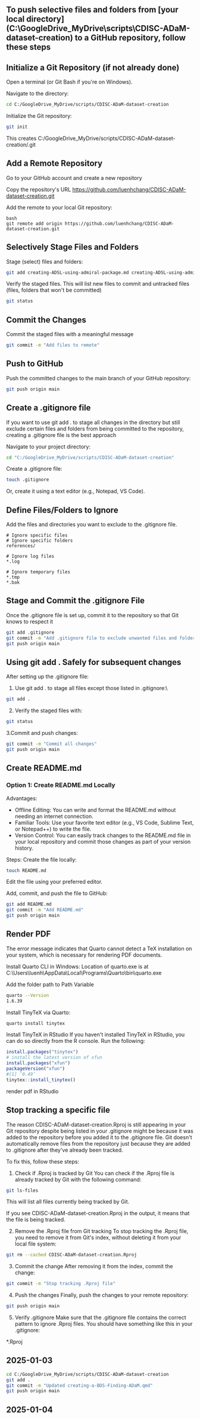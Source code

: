 ## To push selective files and folders from [your local directory] (C:\GoogleDrive_MyDrive\scripts\CDISC-ADaM-dataset-creation) to a GitHub repository, follow these steps

## Initialize a Git Repository (if not already done)
Open a terminal (or Git Bash if you're on Windows).

Navigate to the directory:
```bash
cd C:/GoogleDrive_MyDrive/scripts/CDISC-ADaM-dataset-creation
```

Initialize the Git repository:
```bash
git init
```
This creates C:/GoogleDrive_MyDrive/scripts/CDISC-ADaM-dataset-creation/.git

## Add a Remote Repository
Go to your GitHub account and create a new repository 

Copy the repository's URL https://github.com/luenhchang/CDISC-ADaM-dataset-creation.git

Add the remote to your local Git repository:
```
bash
git remote add origin https://github.com/luenhchang/CDISC-ADaM-dataset-creation.git
```

## Selectively Stage Files and Folders
Stage (select) files and folders:
```bash
git add creating-ADSL-using-admiral-package.md creating-ADSL-using-admiral-package.qmd
```

Verify the staged files. This will list new files to commit and untracked files (files, folders that won't be committed)
```bash
git status
```

## Commit the Changes
Commit the staged files with a meaningful message
```bash
git commit -m "Add files to remote"
```

## Push to GitHub
Push the committed changes to the main branch of your GitHub repository:
```bash
git push origin main
```

## Create a .gitignore file
If you want to use git add . to stage all changes in the directory but still exclude certain files and folders from being committed to the repository, creating a .gitignore file is the best approach

Navigate to your project directory:
```bash
cd "C:/GoogleDrive_MyDrive/scripts/CDISC-ADaM-dataset-creation"
```

Create a .gitignore file:
```bash
touch .gitignore
```
Or, create it using a text editor (e.g., Notepad, VS Code).

## Define Files/Folders to Ignore
Add the files and directories you want to exclude to the .gitignore file. 
```gitignore
# Ignore specific files
# Ignore specific folders
references/

# Ignore log files
*.log

# Ignore temporary files
*.tmp
*.bak
```

## Stage and Commit the .gitignore File
Once the .gitignore file is set up, commit it to the repository so that Git knows to respect it
```bash
git add .gitignore
git commit -m "Add .gitignore file to exclude unwanted files and folders"
git push origin main
```

## Using git add . Safely for subsequent changes
After setting up the .gitignore file:

1. Use git add . to stage all files except those listed in .gitignore:\
```bash
git add .
```

2. Verify the staged files with:
```bash
git status
```

3.Commit and push changes:
```bash
git commit -m "Commit all changes"
git push origin main
```

## Create README.md
### Option 1: Create README.md Locally
Advantages:
* Offline Editing: You can write and format the README.md without needing an internet connection.
* Familiar Tools: Use your favorite text editor (e.g., VS Code, Sublime Text, or Notepad++) to write the file.
* Version Control: You can easily track changes to the README.md file in your local repository and commit those changes as part of your version history.

Steps:
Create the file locally:
```bash
touch README.md
```

Edit the file using your preferred editor.

Add, commit, and push the file to GitHub:
```bash
git add README.md
git commit -m "Add README.md"
git push origin main
```

## Render PDF
The error message indicates that Quarto cannot detect a TeX installation on your system, which is necessary for rendering PDF documents. 

Install Quarto CLI in Windows:
Location of quarto.exe is at
C:\Users\luenh\AppData\Local\Programs\Quarto\bin\quarto.exe

Add the folder path to Path Variable

```bash
quarto --Version
1.6.39
```

Install TinyTeX via Quarto:
```bash
quarto install tinytex
```

Install TinyTeX in RStudio
If you haven't installed TinyTeX in RStudio, you can do so directly from the R console. Run the following:

```r
install.packages("tinytex")
# install the latest version of xfun
install.packages("xfun")
packageVersion("xfun")
#[1] ‘0.49’
tinytex::install_tinytex()
```
render pdf in RStudio

## Stop tracking a specific file
The reason CDISC-ADaM-dataset-creation.Rproj is still appearing in your Git repository despite being listed in your .gitignore might be because it was added to the repository before you added it to the .gitignore file. Git doesn't automatically remove files from the repository just because they are added to .gitignore after they've already been tracked.

To fix this, follow these steps:

1. Check if .Rproj is tracked by Git
You can check if the .Rproj file is already tracked by Git with the following command:

```bash
git ls-files
```
This will list all files currently being tracked by Git.

If you see CDISC-ADaM-dataset-creation.Rproj in the output, it means that the file is being tracked.

2. Remove the .Rproj file from Git tracking
To stop tracking the .Rproj file, you need to remove it from Git's index, without deleting it from your local file system:

```bash
git rm --cached CDISC-ADaM-dataset-creation.Rproj
```
3. Commit the change
After removing it from the index, commit the change:

```bash
git commit -m "Stop tracking .Rproj file"
```
4. Push the changes
Finally, push the changes to your remote repository:

```bash
git push origin main
```
5. Verify .gitignore
Make sure that the .gitignore file contains the correct pattern to ignore .Rproj files. You should have something like this in your .gitignore:

*.Rproj

## 2025-01-03
```bash
cd C:/GoogleDrive_MyDrive/scripts/CDISC-ADaM-dataset-creation
git add .
git commit -m "Updated creating-a-BDS-Finding-ADaM.qmd"
git push origin main
```

## 2025-01-04

 
